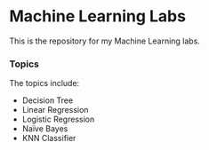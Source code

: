 # Machine Learning Labs

This is the repository for my Machine Learning labs.

### Topics

The topics include:
 - Decision Tree
 - Linear Regression
 - Logistic Regression
 - Naïve Bayes
 - KNN Classifier
